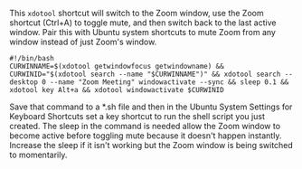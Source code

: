 This `xdotool` shortcut will switch to the Zoom window, use the Zoom shortcut (Ctrl+A) to toggle mute, and then switch back to the last active window. Pair this with Ubuntu system shortcuts to mute Zoom from any window instead of just Zoom's window.

```
#!/bin/bash
CURWINNAME=$(xdotool getwindowfocus getwindowname) && CURWINID="$(xdotool search --name "$CURWINNAME")" && xdotool search --desktop 0 --name "Zoom Meeting" windowactivate --sync && sleep 0.1 && xdotool key Alt+a && xdotool windowactivate $CURWINID
```

Save that command to a *.sh file and then in the Ubuntu System Settings for Keyboard Shortcuts set a key shortcut to run the shell script you just created. The sleep in the command is needed allow the Zoom window to become active before toggling mute because it doesn't happen instantly. Increase the sleep if it isn't working but the Zoom window is being switched to momentarily.
